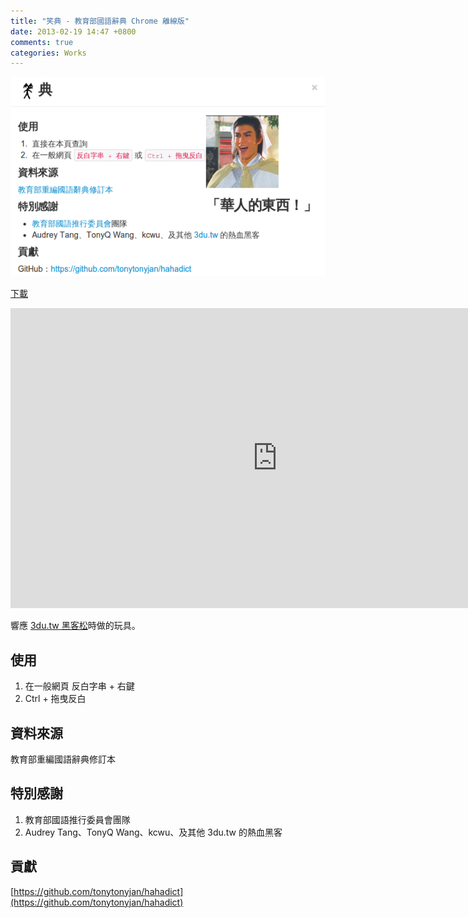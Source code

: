 ```yaml
---
title: "笑典 - 教育部國語辭典 Chrome 離線版"
date: 2013-02-19 14:47 +0800
comments: true
categories: Works
---
```


![](/images/hahadict2.png)

[下載](https://chrome.google.com/webstore/detail/%E7%AC%91%E5%85%B8/ppgggcmomnpmeikbpaelmefpjfnmaidk)

<iframe width="853" height="480" src="http://www.youtube.com/embed/oetCzmsT6IY" frameborder="0" allowfullscreen></iframe>

響應 [3du.tw 黑客松](http://www.facebook.com/photo.php?fbid=500331380008153&set=a.456791061028852.107377.454607821247176&type=1)時做的玩具。

## 使用
1.  在一般網頁 反白字串 + 右鍵
2.  Ctrl + 拖曳反白

## 資料來源

教育部重編國語辭典修訂本

## 特別感謝

1.  教育部國語推行委員會團隊
2.  Audrey Tang、TonyQ Wang、kcwu、及其他 3du.tw 的熱血黑客

## 貢獻

[https://github.com/tonytonyjan/hahadict](https://github.com/tonytonyjan/hahadict)
